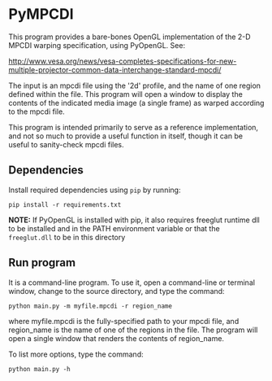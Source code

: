 PyMPCDI
=====

This program provides a bare-bones OpenGL implementation of the 2-D
MPCDI warping specification, using PyOpenGL.  See:

http://www.vesa.org/news/vesa-completes-specifications-for-new-multiple-projector-common-data-interchange-standard-mpcdi/

The input is an mpcdi file using the '2d' profile, and the name of one
region defined within the file.  This program will open a window to
display the contents of the indicated media image (a single frame) as
warped according to the mpcdi file.

This program is intended primarily to serve as a reference
implementation, and not so much to provide a useful function in
itself, though it can be useful to sanity-check mpcdi files.

## Dependencies
Install required dependencies using `pip` by running:
```
pip install -r requirements.txt
```

**NOTE:** If PyOpenGL is installed with pip, it also requires freeglut runtime dll to be installed and in the
PATH environment variable or that the `freeglut.dll` to be in this directory

## Run program
It is a command-line program.  To use it, open a command-line or
terminal window, change to the source directory, and type the command:

```
python main.py -m myfile.mpcdi -r region_name
```

where myfile.mpcdi is the fully-specified path to your mpcdi file, and
region_name is the name of one of the regions in the file.  The
program will open a single window that renders the contents of
region_name.

To list more options, type the command:
```
python main.py -h
```
